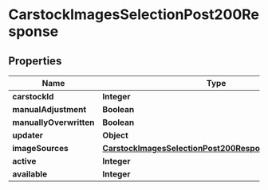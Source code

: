 

# CarstockImagesSelectionPost200Response


## Properties

| Name | Type | Description | Notes |
|------------ | ------------- | ------------- | -------------|
|**carstockId** | **Integer** |  |  |
|**manualAdjustment** | **Boolean** |  |  |
|**manuallyOverwritten** | **Boolean** |  |  |
|**updater** | **Object** |  |  |
|**imageSources** | [**CarstockImagesSelectionPost200ResponseImageSources**](CarstockImagesSelectionPost200ResponseImageSources.md) |  |  |
|**active** | **Integer** |  |  |
|**available** | **Integer** |  |  |




